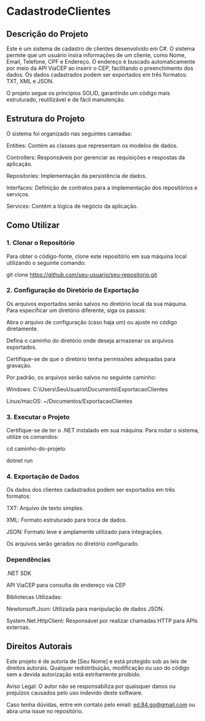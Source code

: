 ﻿# CadastrodeClientes
## Descrição do Projeto

Este é um sistema de cadastro de clientes desenvolvido em C#. O sistema permite que um usuário insira informações de um cliente, como Nome, Email, Telefone, CPF e Endereço. O endereço é buscado automaticamente por meio da API ViaCEP ao inserir o CEP, facilitando o preenchimento dos dados. Os dados cadastrados podem ser exportados em três formatos: TXT, XML e JSON.

O projeto segue os princípios SOLID, garantindo um código mais estruturado, reutilizável e de fácil manutenção.

## Estrutura do Projeto

O sistema foi organizado nas seguintes camadas:

Entities: Contém as classes que representam os modelos de dados.

Controllers: Responsáveis por gerenciar as requisições e respostas da aplicação.

Repositories: Implementação da persistência de dados.

Interfaces: Definição de contratos para a implementação dos repositórios e serviços.

Services: Contém a lógica de negócio da aplicação.

## Como Utilizar

### 1. Clonar o Repositório

Para obter o código-fonte, clone este repositório em sua máquina local utilizando o seguinte comando:

 git clone https://github.com/seu-usuario/seu-repositorio.git

### 2. Configuração do Diretório de Exportação

Os arquivos exportados serão salvos no diretório local da sua máquina. Para especificar um diretório diferente, siga os passos:

Abra o arquivo de configuração (caso haja um) ou ajuste no código diretamente.

Defina o caminho do diretório onde deseja armazenar os arquivos exportados.

Certifique-se de que o diretório tenha permissões adequadas para gravação.

Por padrão, os arquivos serão salvos no seguinte caminho:

Windows: C:\Users\SeuUsuario\Documents\ExportacaoClientes

Linux/macOS: ~/Documentos/ExportacaoClientes

### 3. Executar o Projeto

Certifique-se de ter o .NET instalado em sua máquina. Para rodar o sistema, utilize os comandos:

cd caminho-do-projeto

dotnet run

### 4. Exportação de Dados

Os dados dos clientes cadastrados podem ser exportados em três formatos:

TXT: Arquivo de texto simples.

XML: Formato estruturado para troca de dados.

JSON: Formato leve e amplamente utilizado para integrações.

Os arquivos serão gerados no diretório configurado.

### Dependências

.NET SDK

API ViaCEP para consulta de endereço via CEP

Bibliotecas Utilizadas:

Newtonsoft.Json: Utilizada para manipulação de dados JSON.

System.Net.HttpClient: Responsável por realizar chamadas HTTP para APIs externas.

## Direitos Autorais

Este projeto é de autoria de [Seu Nome] e está protegido sob as leis de direitos autorais. Qualquer redistribuição, modificação ou uso do código sem a devida autorização está estritamente proibido.

Aviso Legal: O autor não se responsabiliza por quaisquer danos ou prejuízos causados pelo uso indevido deste software.


Caso tenha dúvidas, entre em contato pelo email: ed.84.go@gmail.com ou abra uma issue no repositório.

